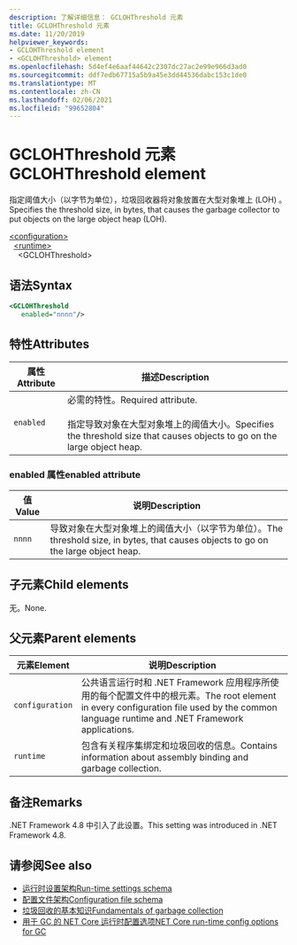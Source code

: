 ```yaml
---
description: 了解详细信息： GCLOHThreshold 元素
title: GCLOHThreshold 元素
ms.date: 11/20/2019
helpviewer_keywords:
- GCLOHThreshold element
- <GCLOHThreshold> element
ms.openlocfilehash: 5d4ef4e6aaf44642c2307dc27ac2e99e966d3ad0
ms.sourcegitcommit: ddf7edb67715a5b9a45e3dd44536dabc153c1de0
ms.translationtype: MT
ms.contentlocale: zh-CN
ms.lasthandoff: 02/06/2021
ms.locfileid: "99652804"
---
```

# <a name="gclohthreshold-element"></a><span data-ttu-id="db922-103">GCLOHThreshold 元素</span><span class="sxs-lookup"><span data-stu-id="db922-103">GCLOHThreshold element</span></span>

<span data-ttu-id="db922-104">指定阈值大小（以字节为单位），垃圾回收器将对象放置在大型对象堆上 (LOH) 。</span><span class="sxs-lookup"><span data-stu-id="db922-104">Specifies the threshold size, in bytes, that causes the garbage collector to put objects on the large object heap (LOH).</span></span>

[\<configuration>](../configuration-element.md)\
&nbsp;&nbsp;[\<runtime>](runtime-element.md)\
&nbsp;&nbsp;&nbsp;&nbsp;\<GCLOHThreshold>

## <a name="syntax"></a><span data-ttu-id="db922-105">语法</span><span class="sxs-lookup"><span data-stu-id="db922-105">Syntax</span></span>

```xml
<GCLOHThreshold
   enabled="nnnn"/>
```

## <a name="attributes"></a><span data-ttu-id="db922-106">特性</span><span class="sxs-lookup"><span data-stu-id="db922-106">Attributes</span></span>

|<span data-ttu-id="db922-107">属性</span><span class="sxs-lookup"><span data-stu-id="db922-107">Attribute</span></span>|<span data-ttu-id="db922-108">描述</span><span class="sxs-lookup"><span data-stu-id="db922-108">Description</span></span>|
|---------------|-----------------|
|`enabled`|<span data-ttu-id="db922-109">必需的特性。</span><span class="sxs-lookup"><span data-stu-id="db922-109">Required attribute.</span></span><br /><br /><span data-ttu-id="db922-110">指定导致对象在大型对象堆上的阈值大小。</span><span class="sxs-lookup"><span data-stu-id="db922-110">Specifies the threshold size that causes objects to go on the large object heap.</span></span>|

### <a name="enabled-attribute"></a><span data-ttu-id="db922-111">enabled 属性</span><span class="sxs-lookup"><span data-stu-id="db922-111">enabled attribute</span></span>

|<span data-ttu-id="db922-112">值</span><span class="sxs-lookup"><span data-stu-id="db922-112">Value</span></span>|<span data-ttu-id="db922-113">说明</span><span class="sxs-lookup"><span data-stu-id="db922-113">Description</span></span>|
|-----------|-----------------|
|`nnnn`|<span data-ttu-id="db922-114">导致对象在大型对象堆上的阈值大小（以字节为单位）。</span><span class="sxs-lookup"><span data-stu-id="db922-114">The threshold size, in bytes, that causes objects to go on the large object heap.</span></span>|

## <a name="child-elements"></a><span data-ttu-id="db922-115">子元素</span><span class="sxs-lookup"><span data-stu-id="db922-115">Child elements</span></span>

<span data-ttu-id="db922-116">无。</span><span class="sxs-lookup"><span data-stu-id="db922-116">None.</span></span>

## <a name="parent-elements"></a><span data-ttu-id="db922-117">父元素</span><span class="sxs-lookup"><span data-stu-id="db922-117">Parent elements</span></span>

|<span data-ttu-id="db922-118">元素</span><span class="sxs-lookup"><span data-stu-id="db922-118">Element</span></span>|<span data-ttu-id="db922-119">说明</span><span class="sxs-lookup"><span data-stu-id="db922-119">Description</span></span>|
|-------------|-----------------|
|`configuration`|<span data-ttu-id="db922-120">公共语言运行时和 .NET Framework 应用程序所使用的每个配置文件中的根元素。</span><span class="sxs-lookup"><span data-stu-id="db922-120">The root element in every configuration file used by the common language runtime and .NET Framework applications.</span></span>|
|`runtime`|<span data-ttu-id="db922-121">包含有关程序集绑定和垃圾回收的信息。</span><span class="sxs-lookup"><span data-stu-id="db922-121">Contains information about assembly binding and garbage collection.</span></span>|

## <a name="remarks"></a><span data-ttu-id="db922-122">备注</span><span class="sxs-lookup"><span data-stu-id="db922-122">Remarks</span></span>

<span data-ttu-id="db922-123">.NET Framework 4.8 中引入了此设置。</span><span class="sxs-lookup"><span data-stu-id="db922-123">This setting was introduced in .NET Framework 4.8.</span></span>

## <a name="see-also"></a><span data-ttu-id="db922-124">请参阅</span><span class="sxs-lookup"><span data-stu-id="db922-124">See also</span></span>

- [<span data-ttu-id="db922-125">运行时设置架构</span><span class="sxs-lookup"><span data-stu-id="db922-125">Run-time settings schema</span></span>](index.md)
- [<span data-ttu-id="db922-126">配置文件架构</span><span class="sxs-lookup"><span data-stu-id="db922-126">Configuration file schema</span></span>](../index.md)
- [<span data-ttu-id="db922-127">垃圾回收的基本知识</span><span class="sxs-lookup"><span data-stu-id="db922-127">Fundamentals of garbage collection</span></span>](../../../../standard/garbage-collection/fundamentals.md)
- [<span data-ttu-id="db922-128">用于 GC 的 NET Core 运行时配置选项</span><span class="sxs-lookup"><span data-stu-id="db922-128">NET Core run-time config options for GC</span></span>](../../../../core/run-time-config/garbage-collector.md)
